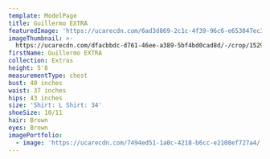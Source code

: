 ```yaml
---
template: ModelPage
title: Guillermo EXTRA
featuredImage: 'https://ucarecdn.com/6ad3d869-2c1c-4f39-96c6-e653047ec3c9/'
imageThumbnail: >-
  https://ucarecdn.com/dfacbbdc-d761-46ee-a389-5bf4bd0cad8d/-/crop/1529x1887/114,422/-/preview/
firstName: Guillermo EXTRA
collection: Extras
height: 5'8
measurementType: chest
bust: 40 inches
waist: 37 inches
hips: 43 inches
size: 'Shirt: L Shirt: 34'
shoeSize: 10/11
hair: Brown
eyes: Brown
imagePortfolio:
  - image: 'https://ucarecdn.com/7494ed51-1a0c-4218-b6cc-e2108ef727a4/'
---
```


